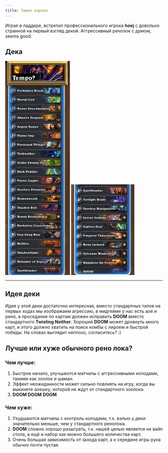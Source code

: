 ```yaml
---
title: Темпо варлок
---
```


Играя в ладдере, встретил профессионального игрока **hoej** с довольно странной на первый взгляд декой. Аггрессивный ренолок с думом, seems good.
## Дека
![Reno1](img/ss+(2016-06-10+at+12.32.47).jpg "Reno1")
![Reno2](img/ss+(2016-06-10+at+12.32.55).jpg "Reno2")

---

## Идея деки

Идея у этой деки достаточно интересная, вместо стандартных тапов на первых ходах мы изображаем агрессию, в мидгейме у нас есть аое и рено, а проседание по картам должен исправить **DOOM** вместо стандартного **Twisting Neither**. Хороший **DOOM** может дровнуть много карт, и этого должно хватить на поиск комбы с лироем и быстрой победы. На словах выглядит неплохо, согласитесь? :)

## Лучше или хуже обычного рено лока?

### Чем лучше:

1. Быстрое начало, улучшаются матчапы с аггрессивными колодами, такими как зоолок и шаман. 
2. Эффект неожиданности может сильно повлиять на игру, когда вы выкинете аоешку, которой не ждут от стандартного зоолока.
3. **DOOM DOOM DOOM**

### Чем хуже:

1. Ухудшаются матчапы с контроль колодами, т.к. вэлью у деки значительно меньше, чем у стандартного ренолока.
2. **DOOM** сложно хорошо разыграть, т.к. нашей целью является не вайп стола, а ещё и набор как можно большего количества карт. 
3. Очень большая зависимость от захода карт, а к середине игры рука обычно почти пустая.

